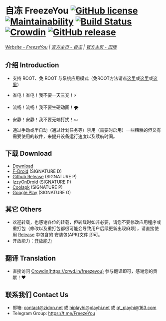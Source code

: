 # 自冻 FreezeYou  [![GitHub license](https://img.shields.io/github/license/FreezeYou/FreezeYou.svg)](https://github.com/FreezeYou/FreezeYou/blob/master/LICENSE) [![Maintainability](https://api.codeclimate.com/v1/badges/727a63c38deeadb0c468/maintainability)](https://codeclimate.com/github/Playhi/FreezeYou/maintainability) [![Build Status](https://app.travis-ci.com/FreezeYou/FreezeYou.svg?branch=master)](https://travis-ci.org/FreezeYou/FreezeYou) [![Crowdin](https://d322cqt584bo4o.cloudfront.net/freezeyou/localized.svg)](https://crowdin.com/project/freezeyou) [![GitHub release](https://img.shields.io/github/v/release/FreezeYou/FreezeYou.svg)](https://github.com/FreezeYou/FreezeYou/releases)

###### [Website - FreezeYou](https://www.freezeyou.net/) | [官方主页 - 自冻](https://zidon.net/) | [官方主页 - 旧版](https://freezeyou.playhi.net/)

## 介绍 Introduction
* 支持 ROOT、免 ROOT 与系统应用模式（免ROOT方法请点[这里](https://zidon.net/zh-CN/guide/enable-mroot.html)或[这里](https://github.com/Playhi/FreezeYou/wiki/%E5%85%8DROOT%E4%BD%BF%E7%94%A8)或[这里](https://freezeyou.playhi.net/MRootUse.html)）

* 省电！省电！我不要一天三充！⚡
* 流畅！流畅！我不要生硬动画！🌪
* 安静！安静！我不要无端打扰！💤

* 通过手动或半自动（通过计划任务等）禁用（需要时启用）一些糟糕的但又有需要使用的软件，来提升设备运行速度以及续航时间。

## 下载 Download
* [Download](https://www.zidon.net/en-US/download/)
* [F-Droid](https://f-droid.org/packages/cf.playhi.freezeyou) (SIGNATURE D)
* [Github Release](https://github.com/FreezeYou/FreezeYou/releases) (SIGNATURE P)
* [IzzyOnDroid](https://android.izzysoft.de/repo/apk/cf.playhi.freezeyou) (SIGNATURE P)
* [Coolapk](https://www.coolapk.com/apk/165728) (SIGNATURE P)
* [Google Play](https://play.google.com/store/apps/details?id=cf.playhi.freezeyou) (SIGNATURE G)

## 其它 Others
* 欢迎转载，也感谢各位的转载，但转载时如非必要，请您不要修改应用程序或重打包（修改以及重打包都很可能会导致用户后续更新出现麻烦），请直接使用 [Release](https://github.com/FreezeYou/FreezeYou/releases) 中包含的 安装包(APK)文件 即可。
* 开放能力：[开放能力](https://zidon.net/zh-CN/api/)

## 翻译 Translation
* 直接访问 [Crowdin(https://crwd.in/freezeyou)](https://crwd.in/freezeyou) 参与翻译即可，感谢您的贡献！:heart:

## 联系我们 Contact Us
* 邮箱: <contact@zidon.net> 或 <hiplayhi@playhi.net> 或 <qt_playhi@163.com>
* Telegram Group: <https://t.me/FreezeYou>
